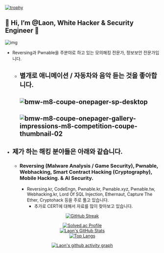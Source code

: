 [![trophy](https://github-profile-trophy.vercel.app/?username=Luonsky&theme=algolia&column=10)](https://github.com/Luon/)

## 💫 Hi, I’m @Laon, White Hacker & Security Engineer 💫
![img](https://github.com/user-attachments/assets/c4acc5f3-f770-4d9a-9079-7f6ee0eebc35)
- Reversing과 Pwnable을 주분야로 하고 있는 모의해킹 전문가, 정보보안 전문가입니다.
  - 별개로 애니메이션 / 자동차와 음악 듣는 것을 좋아합니다.
    -------------------------------
    ![bmw-m8-coupe-onepager-sp-desktop](https://github.com/user-attachments/assets/aec81e54-34cb-46cb-9082-6298d69ac523)
    ------------------------------------
    ![bmw-m8-coupe-onepager-gallery-impressions-m8-competition-coupe-thumbnail-02](https://github.com/user-attachments/assets/a296ee7c-27cb-42bb-ba3b-1b53e046c101)
    -----------------------------

- ## 제가 하는 해킹 분야들은 아래와 같습니다.

  - ### Reversing (Malware Analysis / Game Security), Pwnable, Webhacking, Smart Contract Hacking (Cryptography), Mobile Hacking. & AI Security.
    - Reversing.kr, CodeEngn, Pwnable.kr, Pwnable.xyz, Pwnable.tw, Webhacking.kr, Lord Of SQL Injection, Ethernaut, Capture The Ether, Cryptohack 등을 주로 풀고 있습니다.
      - 추가로 CERT에 대해서 자료를 많이 찾아보고 있습니다.
    
<div align = "center">

[![GitHub Streak](https://github-readme-streak-stats.herokuapp.com/?user=Laonsky&theme=holi-theme)](https://git.io/streak-stats)

[![Solved.ac Profile](http://mazassumnida.wtf/api/v2/generate_badge?boj=dsph9245)](https://solved.ac/dsph9245) <br/>
[![Laon's GitHub Stats](https://github-readme-stats.vercel.app/api?username=Laonsky&hide=contribs,prs&show_icons=true&theme=ambient_gradient)](https://github.com/anuraghazra/github-readme-stats)
<br>
[![Top Langs](https://github-readme-stats.vercel.app/api/top-langs/?username=Laonsky&langs_count=10&hide=contribs,prs&show_icons=true&theme=ambient_gradient)](https://github.com/anuraghazra/github-readme-stats)

[![Laon's github activity graph](https://github-readme-activity-graph.vercel.app/graph?username=Laonsky&theme=react-dark&border=true)](https://github.com/ashutosh00710/github-readme-activity-graph)

</div>
